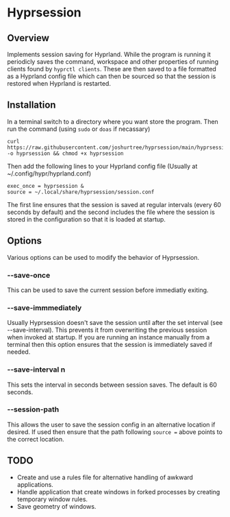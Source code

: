 # Hyprsession
## Overview
Implements session saving for Hyprland. While the program is running it periodicly saves the command, workspace and other properties of running clients found by `hyprctl clients`. These are then saved to a file formatted as a Hyprland config file which can then be sourced so that the session is restored when Hyprland is restarted.

## Installation
In a terminal switch to a directory where you want store the program. Then run the command (using `sudo` or `doas` if necassary)
```
curl https://raw.githubusercontent.com/joshurtree/hyprsession/main/hyprsession -o hyprsession && chmod +x hyprsession
```
Then add the following lines to your Hyprland config file (Usually at ~/.config/hypr/hyprland.conf)
```
exec_once = hyprsession &
source = ~/.local/share/hyprsession/session.conf
```
The first line ensures that the session is saved at regular intervals (every 60 seconds by default) and the second includes the file where the session is stored in the configuration so that it is loaded at startup.

## Options
Various options can be used to modify the behavior of Hyprsession.

### --save-once
This can be used to save the current session before immediatly exiting.

### --save-immmediately
Usually Hyprsession doesn't save the session until after the set interval (see --save-interval). This prevents it from overwriting the previous session when invoked at startup. If you are running an instance manually from a terminal then this option ensures that the session is immediately saved if needed.

### --save-interval n
This sets the interval in seconds between session saves. The default is 60 seconds.

### --session-path
This allows the user to save the session config in an alternative location if desired. If used then ensure that the path following `source =` above points to the correct location.

## TODO
* Create and use a rules file for alternative handling of awkward applications.
* Handle application that create windows in forked processes by creating temporary window rules.
* Save geometry of windows.
